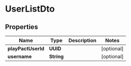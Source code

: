 

# UserListDto


## Properties

| Name | Type | Description | Notes |
|------------ | ------------- | ------------- | -------------|
|**playPactUserId** | **UUID** |  |  [optional] |
|**username** | **String** |  |  [optional] |



